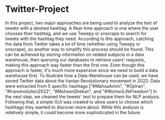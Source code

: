 # Twitter-Project
In this project, two major approaches are being used to analyze the text of tweets with a desired hashtag. 
A Real-time approach is one where the user chooses their hashtag, and we use Tweepy or snscrape to search for tweets with the hashtag they need.  According to this approach, catching the data from Twitter takes a lot of time (whether using Tweepy or snscrape), so another way to simplify this process should be found. This can be achieved by storing information on related subjects in a data warehouse, then querying our databases to retrieve users' requests, making this approach way faster than the first one. Even though this approach is faster, it's much more expensive since we need to build a data warehouse first.
To illustrate how a Data-Warehouse can be used, we have stored Twitter data about the Iranian Revolutionary movement in 2022: 
Data were extracted from 5 specific hashtags ["#MahsaAmini", "#OpIran", "#Iranrevolution2022", "#MohsenShekari", and "#WomenLifeFreedom"]
In the next step, we cleaned the tweets' text to prepare them for NLP analysis.  Following that, a simple GUI was created to allow users to choose which hashtags they wanted to discover more about. While this analysis is relatively simple, it could become more sophisticated in the future. 

